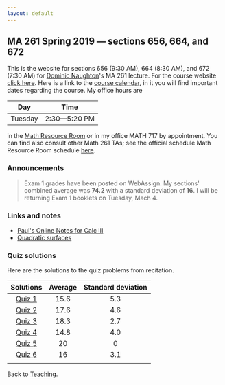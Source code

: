 ```yaml
---
layout: default
---
```


## [](#course) MA 261 Spring 2019 — sections 656, 664, and 672
This is the website for sections 656 (9:30 AM), 664 (8:30 AM), and 672 (7:30 AM)
for [Dominic Naughton](http://www.math.purdue.edu/people/bio/naughton)'s MA 261
lecture. For the course website [click here](https://www.math.purdue.edu/MA261).
Here is a link to the [course
calendar](https://www.math.purdue.edu/academic/files/courses/2019spring/MA26100/MA261-S19-calendar.html),
in it you will find important dates regarding the course. My office hours are

| Day       | Time           |
| :-------: | :------------: |
| Tuesday   | 2:30—5:20 PM   |

in the [Math Resource
Room](https://www.math.purdue.edu/academic/courses/helproom) or in my office
MATH 717 by appointment. You can find also consult other Math 261 TAs; see the
official schedule Math Resource Room schedule
[here](https://www.math.purdue.edu/academic/officehours).

### [](#announce) Announcements
>Exam 1 grades have been posted on WebAssign. My sections' combined average was **74.2** with a standard deviation of **16**. I will be returning Exam 1 booklets on Tuesday, Mach 4.

### [](#links) Links and notes
* [Paul's Online Notes for Calc III](http://tutorial.math.lamar.edu/Classes/CalcIII/CalcIII.aspx)
* [Quadratic surfaces](http://mathworld.wolfram.com/QuadraticSurface.html)

### [](#sols) Quiz solutions
Here are the solutions to the quiz problems from recitation.

| Solutions                              |  Average |  Standard deviation |
| :------------------------------------: | :------: | :-----------------: |
| [Quiz 1](quizzes/MA261_Quiz_1_Sol.pdf) |     15.6 |                 5.3 |
| [Quiz 2](quizzes/MA261_Quiz_2_Sol.pdf) |     17.6 |                 4.6 |
| [Quiz 3](quizzes/MA261_Quiz_3_Sol.pdf) |     18.3 |                 2.7 |
| [Quiz 4](quizzes/MA261_Quiz_4_Sol.pdf) |     14.8 |                 4.0 |
| [Quiz 5](quizzes/MA261_Quiz_5_Sol.pdf) |       20 |                   0 |
| [Quiz 6](quizzes/MA261_Quiz_6_Sol.pdf) |       16 |                 3.1 |
|                                        |          |                     |

Back to [Teaching](../#-teaching).
